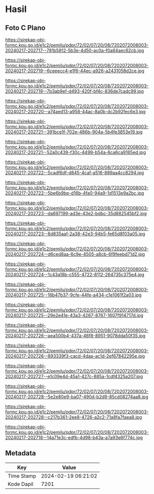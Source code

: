 # Hasil

## Foto C Plano

https://sirekap-obj-formc.kpu.go.id/e1c2/pemilu/pdpr/72/02/07/20/08/7202072008003-20240217-202717--781b5812-5b3e-4d50-ac0a-f0a64aec62cb.jpg

https://sirekap-obj-formc.kpu.go.id/e1c2/pemilu/pdpr/72/02/07/20/08/7202072008003-20240217-202719--6ceeecc4-e1f6-44ec-a926-a2431058d2ce.jpg

https://sirekap-obj-formc.kpu.go.id/e1c2/pemilu/pdpr/72/02/07/20/08/7202072008003-20240217-202719--7b3ab9ef-d493-420f-bf4c-836de7cadc99.jpg

https://sirekap-obj-formc.kpu.go.id/e1c2/pemilu/pdpr/72/02/07/20/08/7202072008003-20240217-202720--a74aed13-a958-44ac-8a0b-dc2b92fec6e3.jpg

https://sirekap-obj-formc.kpu.go.id/e1c2/pemilu/pdpr/72/02/07/20/08/7202072008003-20240217-202721--391bce1f-702e-486b-904a-5b4fe3853e19.jpg

https://sirekap-obj-formc.kpu.go.id/e1c2/pemilu/pdpr/72/02/07/20/08/7202072008003-20240217-202721--52a0c439-f30c-4499-b54a-6ca6ca9165ed.jpg

https://sirekap-obj-formc.kpu.go.id/e1c2/pemilu/pdpr/72/02/07/20/08/7202072008003-20240217-202722--5cadf6df-d845-4caf-a516-889aa4cc8294.jpg

https://sirekap-obj-formc.kpu.go.id/e1c2/pemilu/pdpr/72/02/07/20/08/7202072008003-20240217-202722--5be6b9be-d16b-4fa0-94a9-1d1513e9a2bc.jpg

https://sirekap-obj-formc.kpu.go.id/e1c2/pemilu/pdpr/72/02/07/20/08/7202072008003-20240217-202723--da697199-ad3e-43e2-bdbc-35d882545bf2.jpg

https://sirekap-obj-formc.kpu.go.id/e1c2/pemilu/pdpr/72/02/07/20/08/7202072008003-20240217-202723--8d835aaf-2a38-42e3-94b5-fe65d8f03a05.jpg

https://sirekap-obj-formc.kpu.go.id/e1c2/pemilu/pdpr/72/02/07/20/08/7202072008003-20240217-202724--d6ced8aa-6c9e-4505-a8cb-6f9feebd71d2.jpg

https://sirekap-obj-formc.kpu.go.id/e1c2/pemilu/pdpr/72/02/07/20/08/7202072008003-20240217-202724--1c43a18b-c555-4722-8112-264735c375e4.jpg

https://sirekap-obj-formc.kpu.go.id/e1c2/pemilu/pdpr/72/02/07/20/08/7202072008003-20240217-202725--16b47b37-9cfe-44fe-a434-c1e1061f2a03.jpg

https://sirekap-obj-formc.kpu.go.id/e1c2/pemilu/pdpr/72/02/07/20/08/7202072008003-20240217-202725--29e2e41e-43a3-4267-8767-1607f914717d.jpg

https://sirekap-obj-formc.kpu.go.id/e1c2/pemilu/pdpr/72/02/07/20/08/7202072008003-20240217-202726--aea500b4-437a-46f8-8951-9078dda50f35.jpg

https://sirekap-obj-formc.kpu.go.id/e1c2/pemilu/pdpr/72/02/07/20/08/7202072008003-20240217-202726--893339f3-cacd-4daa-ac1d-2ef67842295e.jpg

https://sirekap-obj-formc.kpu.go.id/e1c2/pemilu/pdpr/72/02/07/20/08/7202072008003-20240217-202727--e1c09e4d-45a1-427c-885a-1cdf4325a207.jpg

https://sirekap-obj-formc.kpu.go.id/e1c2/pemilu/pdpr/72/02/07/20/08/7202072008003-20240217-202728--5e2e80e9-ba07-490d-b2d9-85cd08274aa8.jpg

https://sirekap-obj-formc.kpu.go.id/e1c2/pemilu/pdpr/72/02/07/20/08/7202072008003-20240217-202728--c217b361-2ee8-4726-a2c2-71a8fa7faea8.jpg

https://sirekap-obj-formc.kpu.go.id/e1c2/pemilu/pdpr/72/02/07/20/08/7202072008003-20240217-202718--14a71e3c-edfb-4d98-b43a-a7a93e6f774c.jpg


## Metadata

| Key        | Value               |
| ---------- | ------------------- |
| Time Stamp | 2024-02-19 06:21:02 |
| Kode Dapil | 7201                |



